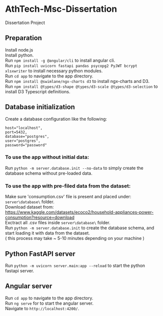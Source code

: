# AthTech-Msc-Dissertation

Dissertation Project

## Preparation
Install node.js  
Install python.  
Run `npm install -g @angular/cli` to install angular cli.    
Run `pip install uvicorn fastapi pandas psycopg2 PyJWT bcrypt xlsxwriter` to install necessary python modules.  
Run `cd app` to navigate to the app directory.  
Run `npm install @swimlane/ngx-charts d3` to install ngx-charts and D3.  
Run `npm install @types/d3-shape @types/d3-scale @types/d3-selection` to install D3 Typescript definitions.  

## Database initialization

Create a database configuration like the following:

    host="localhost",
    port=5432,
    database="postgres",
    user="postgres",
    password="password"

### To use the app without initial data:

Run `python -m server.database.init --no-data` to simply create the database schema without pre-loaded data.  

### To use the app with pre-filed data from the dataset:  

Make sure 'consumption.csv' file is present and placed under: `server\database\` folder.  
Download dataset from: https://www.kaggle.com/datasets/ecoco2/household-appliances-power-consumption?resource=download  
Exctract all .csv files inside `server\database\` folder.  
Run `python -m server.database.init` to create the database schema, and start loading it with data from the dataset.  
( this process may take ~ 5-10 minutes depending on your machine )  

  
## Python FastAPI server

Run `python -m uvicorn server.main:app --reload` to start the python fastapi server.  

## Angular server

Run `cd app` to navigate to the app directory.  
Run `ng serve` for to start the angular server.  
Navigate to `http://localhost:4200/`.
